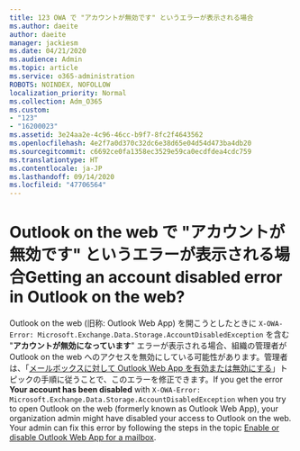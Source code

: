 ```yaml
---
title: 123 OWA で "アカウントが無効です" というエラーが表示される場合
ms.author: daeite
author: daeite
manager: jackiesm
ms.date: 04/21/2020
ms.audience: Admin
ms.topic: article
ms.service: o365-administration
ROBOTS: NOINDEX, NOFOLLOW
localization_priority: Normal
ms.collection: Adm_O365
ms.custom:
- "123"
- "16200023"
ms.assetid: 3e24aa2e-4c96-46cc-b9f7-8fc2f4643562
ms.openlocfilehash: 4e2f7a0d370c32dc6e38d65e04d54d473ba4db20
ms.sourcegitcommit: c6692ce0fa1358ec3529e59ca0ecdfdea4cdc759
ms.translationtype: HT
ms.contentlocale: ja-JP
ms.lasthandoff: 09/14/2020
ms.locfileid: "47706564"
---
```

# <a name="getting-an-account-disabled-error-in-outlook-on-the-web"></a><span data-ttu-id="86ff0-102">Outlook on the web で "アカウントが無効です" というエラーが表示される場合</span><span class="sxs-lookup"><span data-stu-id="86ff0-102">Getting an account disabled error in Outlook on the web?</span></span>

<span data-ttu-id="86ff0-p101">Outlook on the web (旧称: Outlook Web App) を開こうとしたときに `X-OWA-Error: Microsoft.Exchange.Data.Storage.AccountDisabledException` を含む "**アカウントが無効になっています**" エラーが表示される場合、組織の管理者が Outlook on the web へのアクセスを無効にしている可能性があります。管理者は、「[メールボックスに対して Outlook Web App を有効または無効にする](https://technet.microsoft.com/library/bb124124%28v=exchg.150%29.aspx)」トピックの手順に従うことで、このエラーを修正できます。</span><span class="sxs-lookup"><span data-stu-id="86ff0-p101">If you get the error **Your account has been disabled** with  `X-OWA-Error: Microsoft.Exchange.Data.Storage.AccountDisabledException` when you try to open Outlook on the web (formerly known as Outlook Web App), your organization admin might have disabled your access to Outlook on the web. Your admin can fix this error by following the steps in the topic [Enable or disable Outlook Web App for a mailbox](https://technet.microsoft.com/library/bb124124%28v=exchg.150%29.aspx).</span></span>
